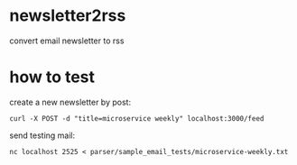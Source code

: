 # newsletter2rss
convert email newsletter to rss

# how to test

create a new newsletter by post:

```
curl -X POST -d "title=microservice weekly" localhost:3000/feed
```

send testing mail:

```
nc localhost 2525 < parser/sample_email_tests/microservice-weekly.txt
```
